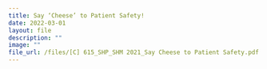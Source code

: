 ```yaml
---
title: Say ‘Cheese’ to Patient Safety!
date: 2022-03-01
layout: file
description: ""
image: ""
file_url: /files/[C] 615_SHP_SHM 2021_Say Cheese to Patient Safety.pdf
---
```

